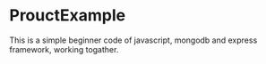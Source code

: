 # ProuctExample
This is a simple beginner code of javascript, mongodb and express framework, working togather.
